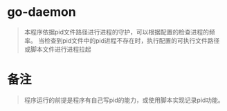 # go-daemon
> 本程序依据pid文件路径进行进程的守护，可以根据配置的检查进程的频率。
> 当检查到pid文件中的pid进程不存在时，执行配置的可执行文件路径或脚本文件进行进程拉起
> 

# 备注
> 程序运行的前提是程序有自己写pid的能力，或使用脚本实现记录pid功能。
